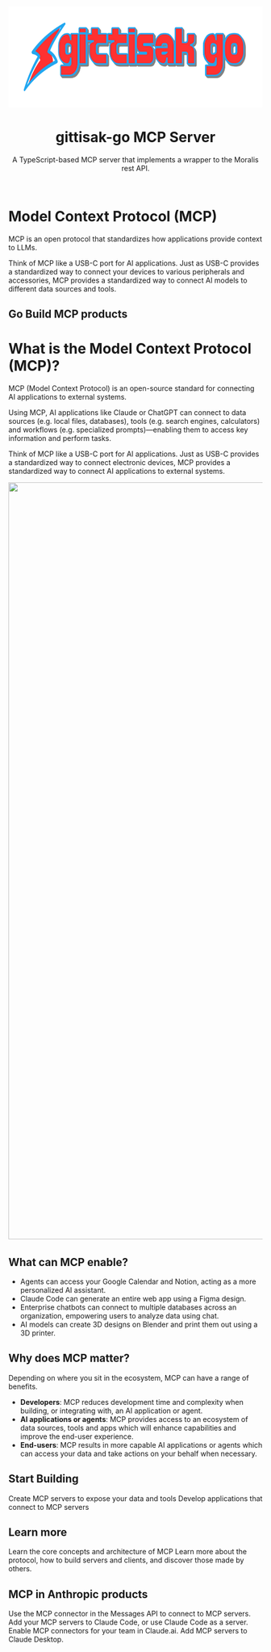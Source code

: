 <div align="center">
  <p>
    <a align="center" href="https://developers.moralis.com/" target="_blank">
      <img src="https://raw.githubusercontent.com/gittisak-go/gittisak-go/refs/heads/main/images/tgittisak-logo.svg" alt="Moralis Analytics" height=200/>
    </a>
    <h1 align="center">gittisak-go MCP Server</h1>
  </p>
  <p>
    A TypeScript-based MCP server that implements a wrapper to the Moralis rest API.
  </p>
  <br/>
</div>



# Model Context Protocol (MCP)

MCP is an open protocol that standardizes how applications provide context to LLMs.

Think of MCP like a USB-C port for AI applications. Just as USB-C provides a standardized way to connect your devices to various peripherals and accessories, MCP provides a standardized way to connect AI models to different data sources and tools.

## Go Build MCP products

# What is the Model Context Protocol (MCP)?

MCP (Model Context Protocol) is an open-source standard for connecting AI applications to external systems.

Using MCP, AI applications like Claude or ChatGPT can connect to data sources (e.g. local files, databases), tools (e.g. search engines, calculators) and workflows (e.g. specialized prompts)—enabling them to access key information and perform tasks.

Think of MCP like a USB-C port for AI applications. Just as USB-C provides a standardized way to connect electronic devices, MCP provides a standardized way to connect AI applications to external systems.

<Frame>
  <img src="https://mintcdn.com/mcp/bEUxYpZqie0DsluH/images/mcp-simple-diagram.png?fit=max&auto=format&n=bEUxYpZqie0DsluH&q=85&s=35268aa0ad50b8c385913810e7604550" data-og-width="3840" width="3840" data-og-height="1500" height="1500" data-path="images/mcp-simple-diagram.png" data-optimize="true" data-opv="3" srcset="https://mintcdn.com/mcp/bEUxYpZqie0DsluH/images/mcp-simple-diagram.png?w=280&fit=max&auto=format&n=bEUxYpZqie0DsluH&q=85&s=0cea440365b03c2f2a299b0104375b8b 280w, https://mintcdn.com/mcp/bEUxYpZqie0DsluH/images/mcp-simple-diagram.png?w=560&fit=max&auto=format&n=bEUxYpZqie0DsluH&q=85&s=2391513484df96fa7203739dae5e53b0 560w, https://mintcdn.com/mcp/bEUxYpZqie0DsluH/images/mcp-simple-diagram.png?w=840&fit=max&auto=format&n=bEUxYpZqie0DsluH&q=85&s=96f5e553bee1051dc882db6c832b15bc 840w, https://mintcdn.com/mcp/bEUxYpZqie0DsluH/images/mcp-simple-diagram.png?w=1100&fit=max&auto=format&n=bEUxYpZqie0DsluH&q=85&s=341b88d6308188ab06bf05748c80a494 1100w, https://mintcdn.com/mcp/bEUxYpZqie0DsluH/images/mcp-simple-diagram.png?w=1650&fit=max&auto=format&n=bEUxYpZqie0DsluH&q=85&s=a131a609c7b6a70f342f493bbad57fcb 1650w, https://mintcdn.com/mcp/bEUxYpZqie0DsluH/images/mcp-simple-diagram.png?w=2500&fit=max&auto=format&n=bEUxYpZqie0DsluH&q=85&s=dc4ab238184b6c70e06e871681c921c5 2500w" />
</Frame>

## What can MCP enable?

* Agents can access your Google Calendar and Notion, acting as a more personalized AI assistant.
* Claude Code can generate an entire web app using a Figma design.
* Enterprise chatbots can connect to multiple databases across an organization, empowering users to analyze data using chat.
* AI models can create 3D designs on Blender and print them out using a 3D printer.

## Why does MCP matter?

Depending on where you sit in the ecosystem, MCP can have a range of benefits.

* **Developers**: MCP reduces development time and complexity when building, or integrating with, an AI application or agent.
* **AI applications or agents**: MCP provides access to an ecosystem of data sources, tools and apps which will enhance capabilities and improve the end-user experience.
* **End-users**: MCP results in more capable AI applications or agents which can access your data and take actions on your behalf when necessary.

## Start Building

<CardGroup cols={2}>
  <Card title="Build servers" icon="server" href="/docs/develop/build-server">
    Create MCP servers to expose your data and tools
  </Card>

  <Card title="Build clients" icon="computer" href="/docs/develop/build-client">
    Develop applications that connect to MCP servers
  </Card>
</CardGroup>

## Learn more

<CardGroup cols={2}>
  <Card title="Understand concepts" icon="book" href="/docs/learn/architecture">
    Learn the core concepts and architecture of MCP
  </Card>
</CardGroup>

<Card title="MCP Documentation" icon="book" href="https://modelcontextprotocol.io">
  Learn more about the protocol, how to build servers and clients, and discover those made by others.
</Card>

## MCP in Anthropic products

<CardGroup>
  <Card title="MCP in the Messages API" icon="cloud" href="/en/docs/agents-and-tools/mcp-connector">
    Use the MCP connector in the Messages API to connect to MCP servers.
  </Card>

  <Card title="MCP in Claude Code" icon="head-side-gear" href="/en/docs/claude-code/mcp">
    Add your MCP servers to Claude Code, or use Claude Code as a server.
  </Card>

  <Card title="MCP in Claude.ai" icon="comments" href="https://support.claude.com/en/articles/11175166-getting-started-with-custom-connectors-using-remote-mcp">
    Enable MCP connectors for your team in Claude.ai.
  </Card>

  <Card title="MCP in Claude Desktop" icon="desktop" href="https://support.claude.com/en/articles/10949351-getting-started-with-local-mcp-servers-on-claude-desktop">
    Add MCP servers to Claude Desktop.
  </Card>
</CardGroup>


<!--
**gittisak-go/gittisak-go** is a ✨ _special_ ✨ repository because its `README.md` (this file) appears on your GitHub profile.

Here are some ideas to get you started:

- 🔭 I’m currently working on ...
- 🌱 I’m currently learning ...
- 👯 I’m looking to collaborate on ...
- 🤔 I’m looking for help with ...
- 💬 Ask me about ...
- 📫 How to reach me: ...
- 😄 Pronouns: ...
- ⚡ Fun fact: ...
-->
